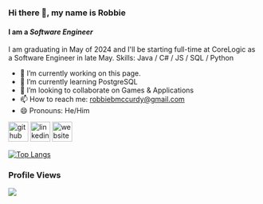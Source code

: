 ### Hi there 👋, my name is **Robbie**
#### I am a *Software Engineer*

I am graduating in May of 2024 and I'll be starting full-time at CoreLogic as a Software Engineer in late May.
Skills: Java / C# / JS / SQL / Python

- 🔭 I’m currently working on this page. 
- 🌱 I’m currently learning PostgreSQL 
- 👯 I’m looking to collaborate on Games & Applications 
- 📫 How to reach me: robbiebmccurdy@gmail.com 
- 😄 Pronouns: He/Him 


[<img src='https://cdn.jsdelivr.net/npm/simple-icons@3.0.1/icons/github.svg' alt='github' height='40'>](https://github.com/robbiebmccurdy)  [<img src='https://cdn.jsdelivr.net/npm/simple-icons@3.0.1/icons/linkedin.svg' alt='linkedin' height='40'>](https://www.linkedin.com/in/robbie-mccurdy/)  [<img src='https://cdn.jsdelivr.net/npm/simple-icons@3.0.1/icons/icloud.svg' alt='website' height='40'>](https://robbiemccurdy.dev/)  

[![Top Langs](https://github-readme-stats.vercel.app/api/top-langs/?username=robbiebmccurdy)](https://github.com/anuraghazra/github-readme-stats) 

### Profile Views
![](https://komarev.com/ghpvc/?username=robbiebmccurdy&color=green)

<!---
robbiebmccurdy/robbiebmccurdy is a ✨ special ✨ repository because its `README.md` (this file) appears on your GitHub profile.
You can click the Preview link to take a look at your changes.
--->
